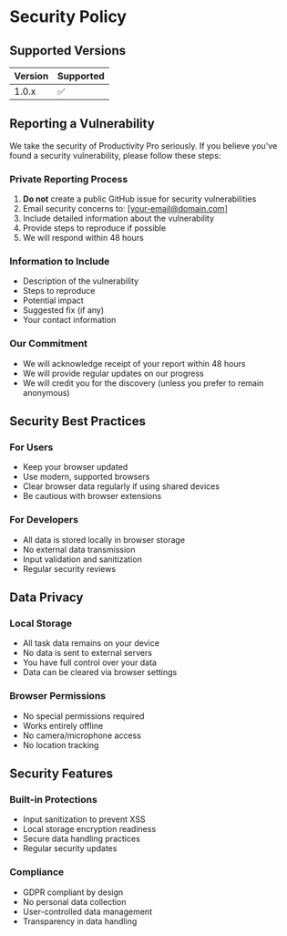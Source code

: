 # Security Policy

## Supported Versions

| Version | Supported          |
| ------- | ------------------ |
| 1.0.x   | :white_check_mark: |

## Reporting a Vulnerability

We take the security of Productivity Pro seriously. If you believe you've found a security vulnerability, please follow these steps:

### Private Reporting Process
1. **Do not** create a public GitHub issue for security vulnerabilities
2. Email security concerns to: [your-email@domain.com]
3. Include detailed information about the vulnerability
4. Provide steps to reproduce if possible
5. We will respond within 48 hours

### Information to Include
- Description of the vulnerability
- Steps to reproduce
- Potential impact
- Suggested fix (if any)
- Your contact information

### Our Commitment
- We will acknowledge receipt of your report within 48 hours
- We will provide regular updates on our progress
- We will credit you for the discovery (unless you prefer to remain anonymous)

## Security Best Practices

### For Users
- Keep your browser updated
- Use modern, supported browsers
- Clear browser data regularly if using shared devices
- Be cautious with browser extensions

### For Developers
- All data is stored locally in browser storage
- No external data transmission
- Input validation and sanitization
- Regular security reviews

## Data Privacy

### Local Storage
- All task data remains on your device
- No data is sent to external servers
- You have full control over your data
- Data can be cleared via browser settings

### Browser Permissions
- No special permissions required
- Works entirely offline
- No camera/microphone access
- No location tracking

## Security Features

### Built-in Protections
- Input sanitization to prevent XSS
- Local storage encryption readiness
- Secure data handling practices
- Regular security updates

### Compliance
- GDPR compliant by design
- No personal data collection
- User-controlled data management
- Transparency in data handling
